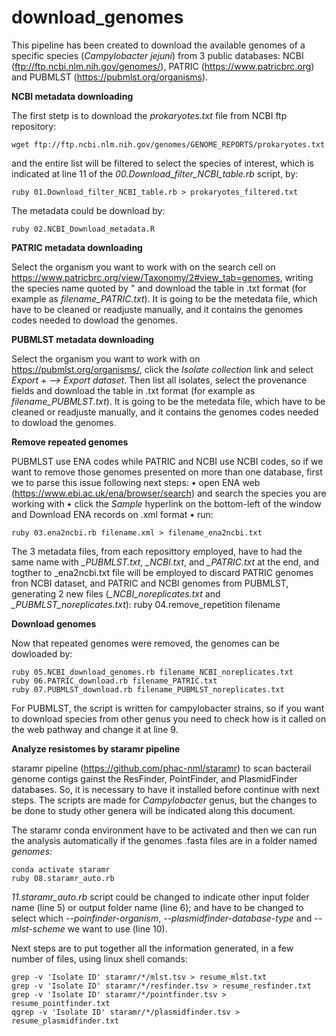 # download_genomes

This pipeline has been created to download the available genomes of a specific species (<i>Campylobacter jejuni</i>) from 3 public databases: NCBI (ftp://ftp.ncbi.nlm.nih.gov/genomes/), PATRIC (https://www.patricbrc.org) and PUBMLST (https://pubmlst.org/organisms).

<b>NCBI metadata downloading</b>

The first stetp is to download the <i>prokaryotes.txt</i> file from NCBI ftp repository:

	wget ftp://ftp.ncbi.nlm.nih.gov/genomes/GENOME_REPORTS/prokaryotes.txt

and the entire list will be filtered to select the species of interest, which is indicated at line 11 of the <i>00.Download_filter_NCBI_table.rb</i> script, by:
	
	ruby 01.Download_filter_NCBI_table.rb > prokaryotes_filtered.txt

The metadata could be download by:

	ruby 02.NCBI_Download_metadata.R

<b>PATRIC metadata downloading</b>

Select the organism you want to work with on the search cell on https://www.patricbrc.org/view/Taxonomy/2#view_tab=genomes, writing the species name quoted by " and download the table in .txt format (for example as <i>filename_PATRIC.txt</i>). It is going to be the metedata file, which have to be cleaned or readjuste manually, and it contains the genomes codes needed to dowload the genomes.

<b>PUBMLST metadata downloading</b>

Select the organism  you want to work with on https://pubmlst.org/organisms/, click the <i>Isolate collection</i> link and select <i>Export + --> Export dataset</i>. Then list all isolates, select the provenance fields and download the table in .txt format (for example as <i>filename_PUBMLST.txt</i>). It is going to be the metedata file, which have to be cleaned or readjuste manually, and it contains the genomes codes needed to dowload the genomes.

<b>Remove repeated genomes</b>

PUBMLST use ENA codes while PATRIC and NCBI use NCBI codes, so if we want to remove those genomes presented on more than one database, first we to parse this issue following next steps:
    • open ENA web (https://www.ebi.ac.uk/ena/browser/search) and search the species you are working with
    • click the <i>Sample</i> hyperlink on the bottom-left of the window and Download ENA records on .xml format
    • run: 

	ruby 03.ena2ncbi.rb filename.xml > filename_ena2ncbi.txt

The 3 metadata files, from each reposittory employed, have to had the same name with <i>_PUBMLST.txt</i>, <i>_NCBI.txt</i>, and <i>_PATRIC.txt</i> at the end, and togther to _ena2ncbi.txt file will be employed to discard PATRIC genomes fron NCBI dataset, and PATRIC and NCBI genomes from PUBMLST, generating 2 new files (<i>_NCBI_noreplicates.txt</i> and <i>_PUBMLST_noreplicates.txt</i>):
	ruby 04.remove_repetition filename


<b>Download genomes</b>

Now that repeated genomes were removed, the genomes can be dowloaded by:

	ruby 05.NCBI_download_genomes.rb filename_NCBI_noreplicates.txt
	ruby 06.PATRIC_download.rb filename_PATRIC.txt
	ruby 07.PUBMLST_download.rb filename_PUBMLST_noreplicates.txt

For PUBMLST, the script is written for campylobacter strains, so if you want to download species from other genus you need to check how is it called on the web pathway and change it at line 9.

<b>Analyze resistomes by staramr pipeline</b>

staramr pipeline (https://github.com/phac-nml/staramr) to scan bacterail genome contigs gainst the ResFinder, PointFinder, and PlasmidFinder databases. So, it is necessary to have it installed before continue with next steps. The scripts are made for <i>Campylobacter</i> genus, but the changes to be done to study other genera will be indicated along this document.

The staramr conda environment have to be activated and then we can run the analysis automatically if the genomes .fasta files are in a folder named <i>genomes</i>:

	conda activate staramr
	ruby 08.staramr_auto.rb

<i>11.staramr_auto.rb</i> script could be changed to indicate other input folder name (line 5) or output folder name (line 6); and have to be changed to select which <i>--poinfinder-organism</i>, <i>--plasmidfinder-database-type</i> and <i>--mlst-scheme</i> we want to use (line 10).

Next steps are to put together all the information generated, in a few number of files, using linux shell comands:

	grep -v 'Isolate ID' staramr/*/mlst.tsv > resume_mlst.txt
	grep -v 'Isolate ID' staramr/*/resfinder.tsv > resume_resfinder.txt
	grep -v 'Isolate ID' staramr/*/pointfinder.tsv > resume_pointfinder.txt
	qgrep -v 'Isolate ID' staramr/*/plasmidfinder.tsv > resume_plasmidfinder.txt
